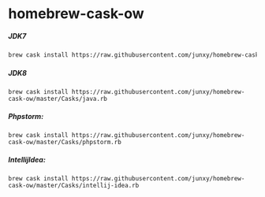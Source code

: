 homebrew-cask-ow
================

##### JDK7
```bash
brew cask install https://raw.githubusercontent.com/junxy/homebrew-cask-ow/master/Casks/java7.rb
```
##### JDK8
```
brew cask install https://raw.githubusercontent.com/junxy/homebrew-cask-ow/master/Casks/java.rb
```
##### Phpstorm:
```brew cask install https://raw.githubusercontent.com/junxy/homebrew-cask-ow/master/Casks/phpstorm.rb```
##### IntellijIdea: 
```brew cask install https://raw.githubusercontent.com/junxy/homebrew-cask-ow/master/Casks/intellij-idea.rb```

